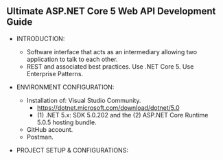 ## Ultimate ASP.NET Core 5 Web API Development Guide
- INTRODUCTION:
  - Software interface that acts as an intermediary allowing two application to talk to each other.
  - REST and associated best practices. Use .NET Core 5. Use Enterprise Patterns.

- ENVIRONMENT CONFIGURATION:
  - Installation of: Visual Studio Community.
    - https://dotnet.microsoft.com/download/dotnet/5.0
    - (1) .NET 5.x: SDK 5.0.202 and the (2) ASP.NET Core Runtime 5.0.5 hosting bundle.
  - GitHub account.
  - Postman.

- PROJECT SETUP & CONFIGURATIONS: